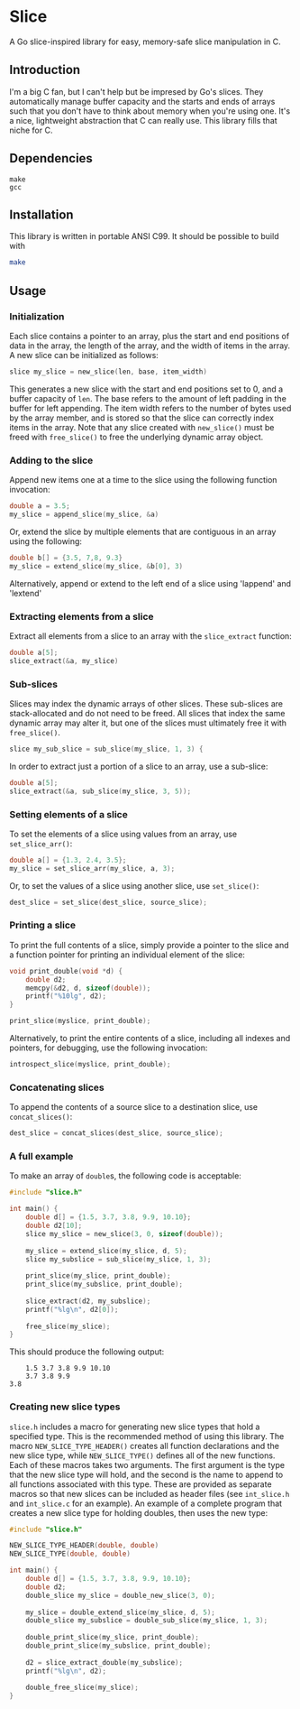 # Slice

A Go slice-inspired library for easy, memory-safe slice manipulation in C.

## Introduction

I'm a big C fan, but I can't help but be impresed by Go's slices. They automatically manage
buffer capacity and the starts and ends of arrays such that you don't have to think about
memory when you're using one. It's a nice, lightweight abstraction that C can really use.
This library fills that niche for C.

## Dependencies

```
make
gcc
```

## Installation

This library is written in portable ANSI C99. It should be possible to build with

```sh
make
```

## Usage

### Initialization

Each slice contains a pointer to an array, plus the start and end positions of
data in the array, the length of the array, and the width of items in the
array. A new slice can be initialized as follows:

```c
slice my_slice = new_slice(len, base, item_width)
```

This generates a new slice with the start and end positions set to 0, and a
buffer capacity of `len`. The base refers to the amount of left padding in the
buffer for left appending. The item width refers to the number of bytes used by
the array member, and is stored so that the slice can correctly index items in
the array. Note that any slice created with `new_slice()` must be freed with
`free_slice()` to free the underlying dynamic array object.

### Adding to the slice

Append new items one at a time to the slice using the following function invocation:

```c
double a = 3.5;
my_slice = append_slice(my_slice, &a)
```

Or, extend the slice by multiple elements that are contiguous in an array using the following:

```c
double b[] = {3.5, 7,8, 9.3}
my_slice = extend_slice(my_slice, &b[0], 3)
```

Alternatively, append or extend to the left end of a slice using 'lappend' and 'lextend'

### Extracting elements from a slice

Extract all elements from a slice to an array with  the `slice_extract` function:

```c
double a[5];
slice_extract(&a, my_slice)
```

### Sub-slices

Slices may index the dynamic arrays of other slices. These sub-slices are stack-allocated and do not need to be
freed. All slices that index the same dynamic array may alter it, but one of the slices must ultimately free it with `free_slice()`.

```c
slice my_sub_slice = sub_slice(my_slice, 1, 3) {
```

In order to extract just a portion of a slice to an array, use a sub-slice:

```c
double a[5];
slice_extract(&a, sub_slice(my_slice, 3, 5));
```

### Setting elements of a slice

To set the elements of a slice using values from an array, use `set_slice_arr()`:

```c
double a[] = {1.3, 2.4, 3.5};
my_slice = set_slice_arr(my_slice, a, 3);
```

Or, to set the values of a slice using another slice, use `set_slice()`:

```c
dest_slice = set_slice(dest_slice, source_slice);
```

### Printing a slice

To print the full contents of a slice, simply provide a pointer to the slice and a
function pointer for printing an individual element of the slice:

```c
void print_double(void *d) {
    double d2;
    memcpy(&d2, d, sizeof(double));
    printf("%10lg", d2);
}

print_slice(myslice, print_double);
```

Alternatively, to print the entire contents of a slice, including all indexes and pointers, for debugging,
use the following invocation:

```c
introspect_slice(myslice, print_double);
```

### Concatenating slices

To append the contents of a source slice to a destination slice, use `concat_slices()`:

```c
dest_slice = concat_slices(dest_slice, source_slice);
```

### A full example

To make an array of `double`s, the following code is acceptable:

```c
#include "slice.h"

int main() {
    double d[] = {1.5, 3.7, 3.8, 9.9, 10.10};
    double d2[10];
    slice my_slice = new_slice(3, 0, sizeof(double));
    
    my_slice = extend_slice(my_slice, d, 5);
    slice my_subslice = sub_slice(my_slice, 1, 3);
    
    print_slice(my_slice, print_double);
    print_slice(my_subslice, print_double);
    
    slice_extract(d2, my_subslice);
    printf("%lg\n", d2[0]);
    
    free_slice(my_slice);
}
```

This should produce the following output:

```
	1.5	3.7	3.8	9.9	10.10
	3.7	3.8	9.9
3.8
```

### Creating new slice types

`slice.h` includes a macro for generating new slice types that hold a specified
type. This is the recommended method of using this library. The macro
`NEW_SLICE_TYPE_HEADER()` creates all function declarations and the new slice
type, while `NEW_SLICE_TYPE()` defines all of the new functions. Each of these
macros takes two arguments. The first argument is the type that the new slice
type will hold, and the second is the name to append to all functions
associated with this type. These are provided as separate macros so that new
slices can be included as header files (see `int_slice.h` and `int_slice.c` for
an example). An example of a complete program that creates a new slice type for
holding doubles, then uses the new type:

```c
#include "slice.h"

NEW_SLICE_TYPE_HEADER(double, double)
NEW_SLICE_TYPE(double, double)

int main() {
    double d[] = {1.5, 3.7, 3.8, 9.9, 10.10};
    double d2;
    double_slice my_slice = double_new_slice(3, 0);
    
    my_slice = double_extend_slice(my_slice, d, 5);
    double_slice my_subslice = double_sub_slice(my_slice, 1, 3);
    
    double_print_slice(my_slice, print_double);
    double_print_slice(my_subslice, print_double);
    
    d2 = slice_extract_double(my_subslice);
    printf("%lg\n", d2);
    
    double_free_slice(my_slice);
}
```
